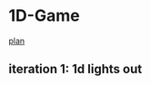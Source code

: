 # 1D-Game

[plan](https://docs.google.com/presentation/d/1hLTjFZtNeqSXn8PvnlygP3R4ExmRMtSC8TNwtqtzcow/edit?usp=sharing)

## iteration 1: 1d lights out


